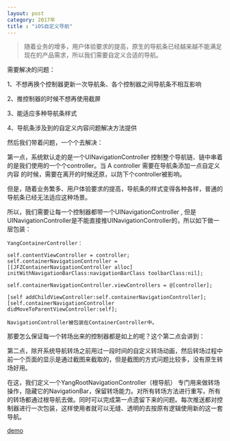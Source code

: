 ```yaml
---
layout: post
category: 2017年
title : "iOS自定义导航"
---
```


> 随着业务的增多，用户体验要求的提高，原生的导航条已经越来越不能满足现在的产品需求，所以我们需要自定义合适的导航。



需要解决的问题：

1、不想再换个控制器更新一次导航条、各个控制器之间导航条不相互影响

2、推控制器的时候不想再使用截屏

3、能适应多种导航条样式

4、导航条涉及到的自定义内容问题解决方法提供



然后我们带着问题，一个个去解决：



第一点，系统默认走的是一个UINavigationController 控制整个导航链、链中串着的是我们使用的一个个controller。当 A controller 需要在导航条添加一点自定义内容 的时候，需要在离开的时候还原，以防下个controller被影响。

但是，随着业务繁多、用户体验要求的提高，导航条的样式变得各种各样，普通的导航条已经无法适应这种场景。

所以，我们需要让每一个控制器都带一个UINavigationController , 但是UINavigationController是不能直接推UINavigationController的，所以如下做一层包装：

```
YangContainerController：

self.contentViewController = controller;
self.containerNavigationController = [[JFZContainerNavigationController alloc] initWithNavigationBarClass:navigationBarClass toolbarClass:nil];

self.containerNavigationController.viewControllers = @[controller];

[self addChildViewController:self.containerNavigationController];
[self.containerNavigationController didMoveToParentViewController:self];

NavigationController被包装在ContainerController中。

```

那要怎么保证每一个转场出来的控制器都是如上的呢？这个第二点会讲到：



第二点，除开系统导航转场之前用过一段时间的自定义转场动画，然后转场过程中前一个页面的显示是通过截图来截取的，但是截图的方式问题比较多，没有原生转场好用。

在这，我们定义一个YangRootNavigationController（根导航） 专门用来做转场操作，隐藏它的NavigationBar，保留转场能力。对所有转场方法进行重写，所有的转场都通过根导航去做。同时可以完成第一点遗留下来的问题。每次推送都对控制器进行一次包装，这样使用者就可以无缝、透明的去按原有逻辑使用新的这一套导航。







[demo](https://github.com/xilankong/YangNavigationHelper)
